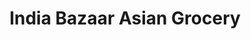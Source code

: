 ---
title: "India Bazaar Asian Grocery"
url: /aurora/india-bazaar-asian-grocery/
shop: supermarket
---